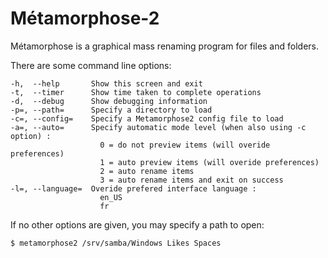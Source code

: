 Métamorphose-2
==============

Métamorphose is a graphical mass renaming program for files and folders.

There are some command line options:
```
-h,  --help       Show this screen and exit
-t,  --timer      Show time taken to complete operations
-d,  --debug      Show debugging information
-p=, --path=      Specify a directory to load
-c=, --config=    Specify a Metamorphose2 config file to load
-a=, --auto=      Specify automatic mode level (when also using -c option) :
                    0 = do not preview items (will overide preferences)
                    1 = auto preview items (will overide preferences)
                    2 = auto rename items
                    3 = auto rename items and exit on success
-l=, --language=  Overide prefered interface language :
                    en_US
                    fr
```

If no other options are given, you may specify a path to open:

```$ metamorphose2 /srv/samba/Windows Likes Spaces```
